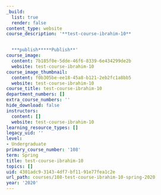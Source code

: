 ```yaml
---
_build:
  list: true
  render: false
content_type: website
course_description: '**test-course-ibrahim-10**


  ***publish*****Publish**'
course_image:
  content: 7b185f0e-5dde-46f6-8339-6e434299de2b
  website: test-course-ibrahim-10
course_image_thumbnail:
  content: f0b305be-ee18-45a8-b121-2eb2fc1a8bb5
  website: test-course-ibrahim-10
course_title: test-course-ibrahim-10
department_numbers: []
extra_course_numbers: ''
hide_download: false
instructors:
  content: []
  website: test-course-ibrahim-10
learning_resource_types: []
legacy_uid: ''
level:
- Undergraduate
primary_course_number: '108'
term: Spring
title: test-course-ibrahim-10
topics: []
uid: 4301adc9-3143-4df7-bf11-91e77fea1c2e
url_path: courses/108-test-course-ibrahim-10-spring-2020
year: '2020'
---
```

